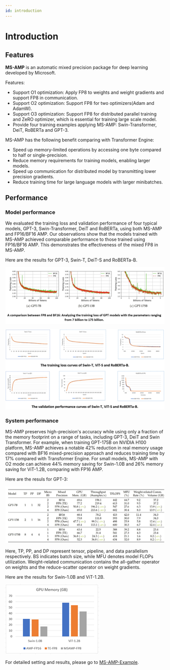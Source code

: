 ```yaml
---
id: introduction
---
```


# Introduction

## Features

__MS-AMP__ is an automatic mixed precision package for deep learning developed by Microsoft.

Features:

* Support O1 optimization: Apply FP8 to weights and weight gradients and support FP8 in communication.
* Support O2 optimization: Support FP8 for two optimizers(Adam and AdamW).
* Support O3 optimization: Support FP8 for distributed parallel training and ZeRO optimizer, which is essential for training large scale model.
* Provide four training examples applying MS-AMP: Swin-Transformer, DeiT, RoBERTa and GPT-3.

MS-AMP has the following benefit comparing with Transformer Engine:

* Speed up memory-limited operations by accessing one byte compared to half or single-precision.
* Reduce memory requirements for training models, enabling larger models.
* Speed up communication for distributed model by transmitting lower precision gradients.
* Reduce training time for large language models with larger minibatches.

## Performance

### Model performance

We evaluated the training loss and validation performance of four typical models, GPT-3, Swin-Transformer, DeiT and RoBERTa, using both MS-AMP and FP16/BF16 AMP. Our observations show that the models trained with MS-AMP achieved comparable performance to those trained using FP16/BF16 AMP. This demonstrates the effectiveness of the mixed FP8 in MS-AMP.

Here are the results for GPT-3, Swin-T, DeiT-S and RoBERTa-B.

![image](./assets/gpt-loss.png)

![image](./assets/performance.png)

### System performance

MS-AMP preserves high-precision's accuracy while using only a fraction of the memory footprint on a range of tasks, including GPT-3, DeiT and Swin Transformer. For example, when training GPT-175B on NVIDIA H100 platform, MS-AMP achieves a notable 42% reduction in real memory usage compared with BF16 mixed-precision approach and reduces training time by 17% compared with Transformer Engine. For small models, MS-AMP with O2 mode can achieve 44% memory saving for Swin-1.0B and 26% memory saving for ViT-1.2B, comparing with FP16 AMP.

Here are the resuls for GPT-3:

![Image](./assets/gpt-performance.png)

Here, TP, PP, and DP represent tensor, pipeline, and data parallelism respectively. BS indicates batch size, while MFU denotes model FLOPs utilization. Weight-related communication contains the all-gather operator on weights and the reduce-scatter operator on weight gradients.

Here are the results for Swin-1.0B and ViT-1.2B.

![Image](./assets/gpu-memory.png)

For detailed setting and results, please go to [MS-AMP-Example](https://github.com/Azure/MS-AMP-Examples).
